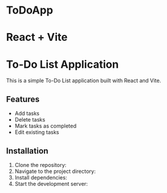 # ToDoApp

# React + Vite

# To-Do List Application

This is a simple To-Do List application built with React and Vite.

## Features

- Add tasks
- Delete tasks
- Mark tasks as completed
- Edit existing tasks

## Installation

1. Clone the repository:
2. Navigate to the project directory:
3. Install dependencies:
4. Start the development server:
